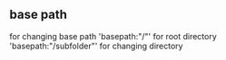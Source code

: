 ## base path
for changing base path 
'basepath:"/"' for root directory
'basepath:"/subfolder"' for changing directory